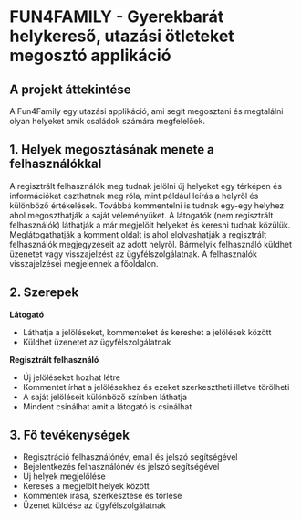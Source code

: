 # FUN4FAMILY - Gyerekbarát helykereső, utazási ötleteket megosztó applikáció


## A projekt áttekintése
A Fun4Family egy utazási applikáció, ami segít megosztani és megtalálni olyan helyeket amik családok számára megfelelőek.

## 1. Helyek megosztásának menete a felhasználókkal

A regisztrált felhasználók meg tudnak jelölni új helyeket egy térképen és információkat oszthatnak meg róla, mint például leírás a helyről és különböző értékelések. Továbbá kommentelni is tudnak egy-egy helyhez ahol megoszthatják a saját véleményüket. A látogatók (nem regisztrált felhasználók) láthatják a már megjelölt helyeket és keresni tudnak közülük. Meglátogathatják a komment oldalt is ahol elolvashatják a regisztrált felhasználók megjegyzéseit az adott helyről. Bármelyik felhasználó küldhet üzenetet vagy visszajelzést az ügyfélszolgálatnak. A felhasználók visszajelzései megjelennek a főoldalon.

## 2. Szerepek

**Látogató**
- Láthatja a jelöléseket, kommenteket és kereshet a jelölések között
- Küldhet üzenetet az ügyfélszolgálatnak


**Regisztrált felhasználó**
- Új jelöléseket hozhat létre
- Kommentet írhat a jelölésekhez és ezeket szerkesztheti illetve törölheti
- A saját jelöléseit különböző színben láthatja
- Mindent csinálhat amit a látogató is csinálhat


## 3. Fő tevékenységek
- Regisztráció felhasználónév, email és jelszó segítségével
- Bejelentkezés felhasználónév és jelszó segítségével
- Új helyek megjelölése
- Keresés a megjelölt helyek között
- Kommentek írása, szerkesztése és törlése
- Üzenet küldése az ügyfélszolgálatnak
